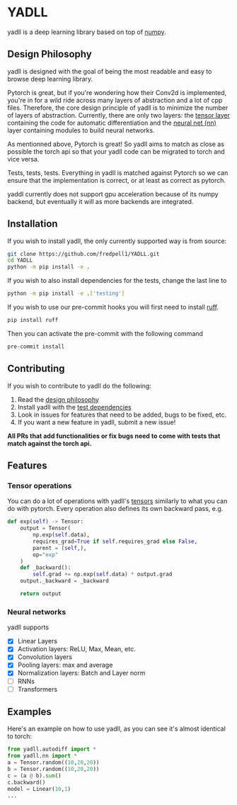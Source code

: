 # YADLL
yadll is a deep learning library based on top of [numpy](https://numpy.org/doc/stable/index.html).

## Design Philosophy
yadll is designed with the goal of being the most readable and easy to browse deep learning library. 

Pytorch is great, but if you're wondering how their Conv2d is implemented, you're in for a wild ride across many layers of abstraction and a lot of cpp files. Therefore, the core design principle of yadll is to minimize the number of layers of abstraction. Currently, there are only two layers: the [tensor layer](https://github.com/fredpell1/YADLL/blob/main/yadll/autodiff.py) containing the code for automatic differentiation and the [neural net (nn)](https://github.com/fredpell1/YADLL/tree/main/yadll/nn) layer containing modules to build neural networks.

As mentionned above, Pytorch is great! So yadll aims to match as close as possible the torch api so that your yadll code can be migrated to torch and vice versa.

Tests, tests, tests. Everything in yadll is matched against Pytorch so we can ensure that the implementation is correct, or at least as correct as pytorch. 

yaddl currently does not support gpu acceleration because of its numpy backend, but eventually it will as more backends are integrated.

## Installation
If you wish to install yadll, the only currently supported way is from source:
```sh
git clone https://github.com/fredpell1/YADLL.git
cd YADLL
python -m pip install -e .
```
If you wish to also install dependencies for the tests, change the last line to
```sh
python -m pip install -e .['testing']
```
If you wish to use our pre-commit hooks you will first need to install [ruff](https://github.com/astral-sh/ruff).
```sh
pip install ruff
```
Then you can activate the pre-commit with the following command
```sh
pre-commit install
```
## Contributing
If you wish to contribute to yadll do the following: 

1. Read the [design philosophy](#design-philosophy)
2. Install yadll with the [test dependencies](#installation)
3. Look in issues for features that need to be added, bugs to be fixed, etc.
4. If you want a new feature in yadll, submit a new issue!

**All PRs that add functionalities or fix bugs need to come with tests that match against the torch api.**

## Features

### Tensor operations
You can do a lot of operations with yadll's [tensors](https://github.com/fredpell1/YADLL/blob/main/yadll/autodiff.py) similarly to what you can do with pytorch. Every operation also defines its own backward pass, e.g.
```python
def exp(self) -> Tensor:
    output = Tensor(
        np.exp(self.data),
        requires_grad=True if self.requires_grad else False,
        parent = (self,),
        op="exp"
    )
    def _backward():
        self.grad += np.exp(self.data) * output.grad
    output._backward = _backward

    return output
```

### Neural networks
yadll supports 
- [x] Linear Layers 
- [x] Activation layers: ReLU, Max, Mean, etc.
- [x] Convolution layers
- [x] Pooling layers: max and average
- [x] Normalization layers: Batch and Layer norm
- [ ] RNNs
- [ ] Transformers

## Examples
Here's an example on how to use yadll, as you can see it's almost identical to torch:
```python
from yadll.autodiff import *
from yadll.nn import *
a = Tensor.random((10,20,20))
b = Tensor.random((10,20,20))
c = (a @ b).sum()
c.backward()
model = Linear(10,1)
...
```
